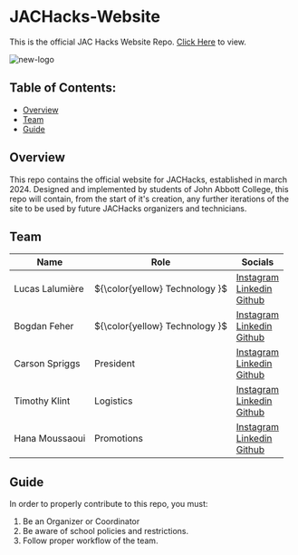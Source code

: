 # JACHacks-Website
This is the official JAC Hacks Website Repo.
[Click Here](https://johnabbott.qc.ca/jachacks) to view.

![new-logo](https://github.com/JACHacks/JACHacks-Website/assets/111912000/0d1cd43c-d7c9-47aa-9018-c924f6805077)


## Table of Contents:
 - [Overview](#overview)
 - [Team](#team)
 - [Guide](#guide)

   
## Overview
This repo contains the official website for JACHacks, established in march 2024. Designed and implemented by students of John Abbott College, this repo will contain, from the start of it's creation, any further iterations of the site to be used by future JACHacks organizers and technicians.
<br>

## Team
| Name         | Role                                                                                            | Socials                                                                                                                                                      |
|-------------------|-------------------------------------------------------------------------------------------------------------|------------------------------------------------------------------------------------------------------------------------------------------------------------|
| Lucas Lalumière             | ${\color{yellow}   Technology  }$ |  [Instagram](https://jachacks.pages.dev/) <br>  [Linkedin](https://jachacks.pages.dev/)  <br> [Github](https://jachacks.pages.dev/)           |
| Bogdan Feher           |  ${\color{yellow}   Technology  }$ |  [Instagram](https://jachacks.pages.dev/) <br>  [Linkedin](https://jachacks.pages.dev/)  <br> [Github](https://jachacks.pages.dev/)           |
| Carson Spriggs           |  President |  [Instagram](https://jachacks.pages.dev/) <br>  [Linkedin](https://jachacks.pages.dev/)  <br> [Github](https://jachacks.pages.dev/)           |                   |
| Timothy Klint   |  Logistics |  [Instagram](https://jachacks.pages.dev/) <br>  [Linkedin](https://jachacks.pages.dev/)  <br> [Github](https://jachacks.pages.dev/)           |
| Hana Moussaoui|  Promotions |  [Instagram](https://jachacks.pages.dev/) <br>  [Linkedin](https://jachacks.pages.dev/)  <br> [Github](https://jachacks.pages.dev/)           |

## Guide

In order to properly contribute to this repo, you must:
1. Be an Organizer or Coordinator
2. Be aware of school policies and restrictions.
3. Follow proper workflow of the team.
